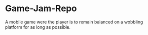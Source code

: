 Game-Jam-Repo
=============
A mobile game were the player is to remain balanced on a wobbling platform for as long as possible. 
